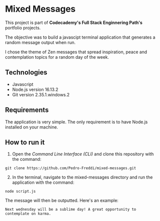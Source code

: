 # Mixed Messages

This project is part of **Codecademy's Full Stack Enginnering Path's** portfolio projects.

The objective was to build a javascipt terminal application that generates a random message output when run.

I chose the theme of Zen messages that spread inspiration, peace and contemplation topics for a random day of the week.

## Technologies

- Javascript 
- Node.js version 16.13.2
- Git version 2.35.1.windows.2

## Requirements

The application is very simple. The only requirement is to have Node.js installed on your machine.

## How to run it

1. Open the *Command Line Interface (CLI)* and clone this repository with the command:
```
git clone https://github.com/Pedro-Freddi/mixed-messages.git
```

2. In the terminal, navigate to the mixed-messages directory and run the application with the command:
```
node script.js
```
The message will then be outputted. Here's an example:
```
Next wednesday will be a sublime day! A great opportunity to contemplate on karma.
```







